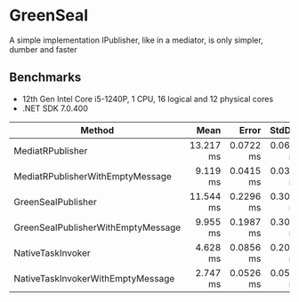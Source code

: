 # GreenSeal

A simple implementation IPublisher, like in a mediator, is only simpler, dumber and faster

## Benchmarks

* 12th Gen Intel Core i5-1240P, 1 CPU, 16 logical and 12 physical cores
* .NET SDK 7.0.400

| Method                             | Mean      | Error     | StdDev    | Median    | Gen0      | Gen1     | Gen2     | Allocated |
|----------------------------------- |----------:|----------:|----------:|----------:|----------:|---------:|---------:|----------:|
| MediatRPublisher                   | 13.217 ms | 0.0722 ms | 0.0603 ms | 13.213 ms | 6109.3750 |        - |        - |  36.62 MB |
| MediatRPublisherWithEmptyMessage   |  9.119 ms | 0.0415 ms | 0.0388 ms |  9.122 ms | 4078.1250 |        - |        - |  24.41 MB |
| GreenSealPublisher                 | 11.544 ms | 0.2296 ms | 0.3065 ms | 11.516 ms |  640.6250 | 250.0000 | 250.0000 |      4 MB |
| GreenSealPublisherWithEmptyMessage |  9.955 ms | 0.1987 ms | 0.3035 ms |  9.960 ms |  515.6250 |  62.5000 |        - |    3.1 MB |
| NativeTaskInvoker                  |  4.628 ms | 0.0856 ms | 0.2083 ms |  4.557 ms |  953.1250 | 953.1250 | 289.0625 |   1.53 MB |
| NativeTaskInvokerWithEmptyMessage  |  2.747 ms | 0.0526 ms | 0.0563 ms |  2.760 ms |  843.7500 | 843.7500 | 296.8750 |   1.53 MB |
